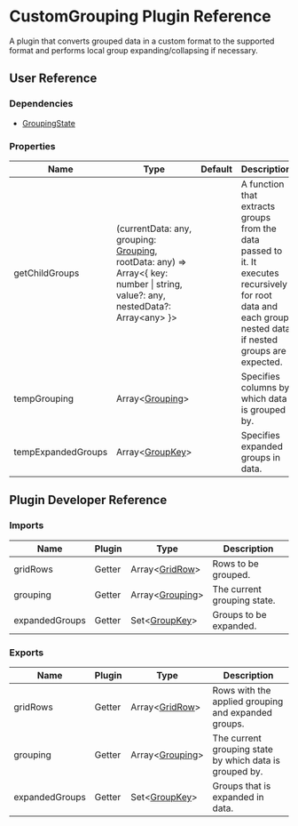 # CustomGrouping Plugin Reference

A plugin that converts grouped data in a custom format to the supported format and performs local group expanding/collapsing if necessary.

## User Reference

### Dependencies

- [GroupingState](grouping-state.md)

### Properties

Name | Type | Default | Description
-----|------|---------|------------
getChildGroups | (currentData: any, grouping: [Grouping](grouping-state.md#grouping), rootData: any) => Array&lt;{ key: number &#124; string, value?: any, nestedData?: Array&lt;any&gt; }&gt; | | A function that extracts groups from the data passed to it. It executes recursively for root data and each group nested data if nested groups are expected.
tempGrouping | Array&lt;[Grouping](grouping-state.md#grouping)&gt; | | Specifies columns by which data is grouped by.
tempExpandedGroups | Array&lt;[GroupKey](grouping-state.md#group-key)&gt; | | Specifies expanded groups in data.

## Plugin Developer Reference

### Imports

Name | Plugin | Type | Description
-----|--------|------|------------
gridRows | Getter | Array&lt;[GridRow](grid.md#grid-row)&gt; | Rows to be grouped.
grouping | Getter | Array&lt;[Grouping](grouping-state.md#grouping)&gt; | The current grouping state.
expandedGroups | Getter | Set&lt;[GroupKey](grouping-state.md#group-key)&gt; | Groups to be expanded.

### Exports

Name | Plugin | Type | Description
-----|--------|------|------------
gridRows | Getter | Array&lt;[GridRow](grid.md#grid-row)&gt; | Rows with the applied grouping and expanded groups.
grouping | Getter | Array&lt;[Grouping](grouping-state.md#grouping)&gt; | The current grouping state by which data is grouped by.
expandedGroups | Getter | Set&lt;[GroupKey](grouping-state.md#group-key)&gt; | Groups that is expanded in data.
